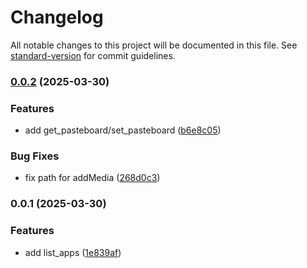 # Changelog

All notable changes to this project will be documented in this file. See [standard-version](https://github.com/conventional-changelog/standard-version) for commit guidelines.

### [0.0.2](https://github.com/ambar/simctl-mcp/compare/v0.0.1...v0.0.2) (2025-03-30)


### Features

* add get_pasteboard/set_pasteboard ([b6e8c05](https://github.com/ambar/simctl-mcp/commit/b6e8c05721c77bad1381d6d8d1e157b69ffdd4ab))


### Bug Fixes

* fix path for addMedia ([268d0c3](https://github.com/ambar/simctl-mcp/commit/268d0c3b1f48e64f7fa26b7bc28a9359134179aa))

### 0.0.1 (2025-03-30)


### Features

* add list_apps ([1e839af](https://github.com/ambar/simctl-mcp/commit/1e839af693f3e454fbc7f30a4a062c0e6abdcbb3))

